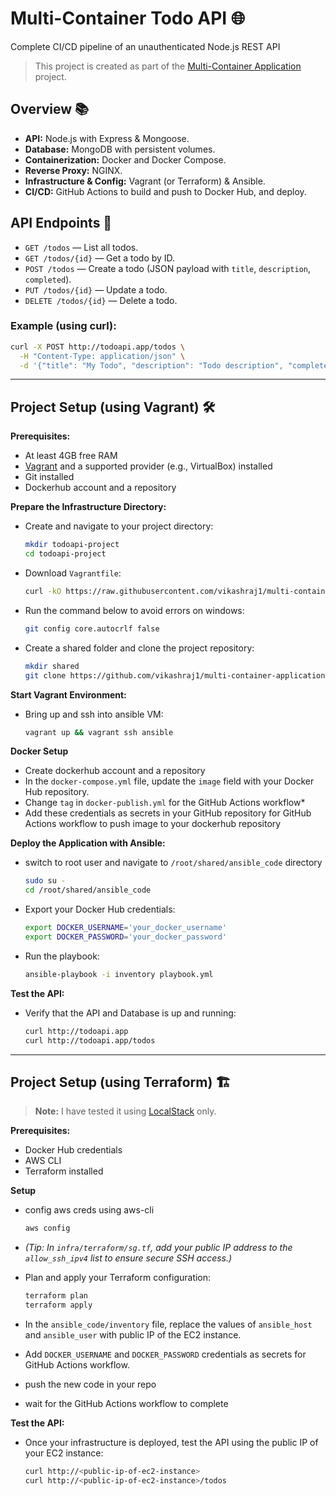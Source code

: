 # Multi-Container Todo API 🌐

Complete CI/CD pipeline of an unauthenticated Node.js REST API

> This project is created as part of the [Multi-Container Application](https://roadmap.sh/projects/multi-container-service) project.

## Overview 📚

- **API:** Node.js with Express & Mongoose.
- **Database:** MongoDB with persistent volumes.
- **Containerization:** Docker and Docker Compose.
- **Reverse Proxy:** NGINX.
- **Infrastructure & Config:** Vagrant (or Terraform) & Ansible.
- **CI/CD:** GitHub Actions to build and push to Docker Hub, and deploy.

## API Endpoints 🔗

- `GET /todos` — List all todos.
- `GET /todos/{id}` — Get a todo by ID.
- `POST /todos` — Create a todo (JSON payload with `title`, `description`, `completed`).
- `PUT /todos/{id}` — Update a todo.
- `DELETE /todos/{id}` — Delete a todo.

### Example (using curl):

```bash
curl -X POST http://todoapi.app/todos \
  -H "Content-Type: application/json" \
  -d '{"title": "My Todo", "description": "Todo description", "completed": false}'
```

---

## Project Setup (using Vagrant) 🛠

**Prerequisites:**  
- At least 4GB free RAM  
- [Vagrant](https://www.vagrantup.com/) and a supported provider (e.g., VirtualBox) installed  
- Git installed  
- Dockerhub account and a repository

 **Prepare the Infrastructure Directory:**
   - Create and navigate to your project directory:
     ```bash
     mkdir todoapi-project
     cd todoapi-project
     ```
   - Download `Vagrantfile`:
     ```bash
     curl -kO https://raw.githubusercontent.com/vikashraj1/multi-container-application/refs/heads/main/Infra/vagrant/Vagrantfile
     ```
   - Run the command below to avoid errors on windows:
     ```bash
     git config core.autocrlf false
     ```
   - Create a shared folder and clone the project repository:
     ```bash
     mkdir shared
     git clone https://github.com/vikashraj1/multi-container-application.git shared
     ```

 **Start Vagrant Environment:**
   - Bring up and ssh into ansible VM:
     ```bash
     vagrant up && vagrant ssh ansible
     ```


 **Docker Setup**
   - Create dockerhub account and a repository
   - In the `docker-compose.yml` file, update the `image` field with your Docker Hub repository.  
   - Change `tag` in `docker-publish.yml` for the GitHub Actions workflow*
   - Add these credentials as secrets in your GitHub repository for GitHub Actions workflow to push image to your dockerhub repository

 **Deploy the Application with Ansible:**

   - switch to root user and navigate to `/root/shared/ansible_code` directory
     ```bash
     sudo su -
     cd /root/shared/ansible_code
     ```

   - Export your Docker Hub credentials:
     ```bash
     export DOCKER_USERNAME='your_docker_username'
     export DOCKER_PASSWORD='your_docker_password'
     ```

   - Run the playbook:
     ```bash
     ansible-playbook -i inventory playbook.yml
     ```

 **Test the API:**
   - Verify that the API and Database is up and running:
     ```bash
     curl http://todoapi.app
     curl http://todoapi.app/todos
     ```

---

## Project Setup (using Terraform) 🏗️

> **Note:** I have tested it using [LocalStack](https://localstack.cloud/) only.  

**Prerequisites:**  
- Docker Hub credentials  
- AWS CLI
- Terraform installed


**Setup**

- config aws creds using aws-cli
    ```bash
    aws config
    ```


- *(Tip: In `infra/terraform/sg.tf`, add your public IP address to the `allow_ssh_ipv4` list to ensure secure SSH access.)*


- Plan and apply your Terraform configuration:
    ```bash
    terraform plan
    terraform apply
    ```

- In the `ansible_code/inventory` file, replace the values of `ansible_host` and `ansible_user` with public IP of the EC2 instance.

- Add `DOCKER_USERNAME` and `DOCKER_PASSWORD` credentials as secrets for GitHub Actions workflow.

- push the new code in your repo

- wait for the GitHub Actions workflow to complete

**Test the API:**
   - Once your infrastructure is deployed, test the API using the public IP of your EC2 instance:
     ```bash
     curl http://<public-ip-of-ec2-instance>
     curl http://<public-ip-of-ec2-instance>/todos
     ```